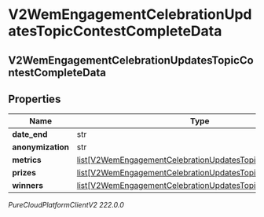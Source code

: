 # V2WemEngagementCelebrationUpdatesTopicContestCompleteData

## V2WemEngagementCelebrationUpdatesTopicContestCompleteData

## Properties

|Name | Type | Description | Notes|
|------------ | ------------- | ------------- | -------------|
| **date_end** | str |  | [optional] |
| **anonymization** | str |  | [optional] |
| **metrics** | [list[V2WemEngagementCelebrationUpdatesTopicContestMetrics]](V2WemEngagementCelebrationUpdatesTopicContestMetrics) |  | [optional] |
| **prizes** | [list[V2WemEngagementCelebrationUpdatesTopicContestPrizes]](V2WemEngagementCelebrationUpdatesTopicContestPrizes) |  | [optional] |
| **winners** | [list[V2WemEngagementCelebrationUpdatesTopicContestWinners]](V2WemEngagementCelebrationUpdatesTopicContestWinners) |  | [optional] |



_PureCloudPlatformClientV2 222.0.0_
